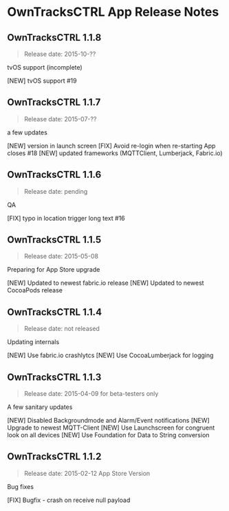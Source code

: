 OwnTracksCTRL App Release Notes
===============================

## OwnTracksCTRL 1.1.8
>Release date: 2015-10-??

tvOS support (incomplete)

[NEW] tvOS support #19
 
## OwnTracksCTRL 1.1.7
>Release date: 2015-07-??

a few updates

[NEW] version in launch screen
[FIX] Avoid re-login when re-starting App closes #18
[NEW] updated frameworks (MQTTClient, Lumberjack, Fabric.io)
 
## OwnTracksCTRL 1.1.6
>Release date: pending

QA

[FIX] typo in location trigger long text #16

## OwnTracksCTRL 1.1.5
>Release date: 2015-05-08

Preparing for App Store upgrade

[NEW] Updated to newest fabric.io release
[NEW] Updated to newest CocoaPods release

## OwnTracksCTRL 1.1.4
>Release date: not released

Updating internals

[NEW] Use fabric.io crashlytcs
[NEW] Use CocoaLumberjack for logging

## OwnTracksCTRL 1.1.3
>Release date: 2015-04-09 for beta-testers only

A few sanitary updates

[NEW] Disabled Backgroundmode and Alarm/Event notifications
[NEW] Upgrade to newest MQTT-Client
[NEW] Use Launchscreen for congruent look on all devices
[NEW] Use Foundation for Data to String conversion

## OwnTracksCTRL 1.1.2
>Release date: 2015-02-12 App Store Version

Bug fixes

[FIX] Bugfix - crash on receive null payload 
